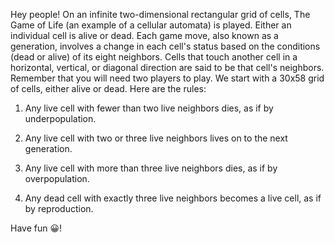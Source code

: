 Hey people! On an infinite two-dimensional rectangular grid of cells, The Game of Life (an example of a cellular automata) is played. Either an individual cell is alive or dead. Each game move, also known as a generation, involves a change in each cell's status based on the conditions (dead or alive) of its eight neighbors. Cells that touch another cell in a horizontal, vertical, or diagonal direction are said to be that cell's neighbors. Remember that you will need two players to play. We start with a 30x58 grid of cells, either alive or dead. Here are the rules: 

1) Any live cell with fewer than two live neighbors dies, as if by underpopulation. 

2) Any live cell with two or three live neighbors lives on to the next generation. 

3) Any live cell with more than three live neighbors dies, as if by overpopulation.  

4) Any dead cell with exactly three live neighbors becomes a live cell, as if by reproduction. 

Have fun 😀!
